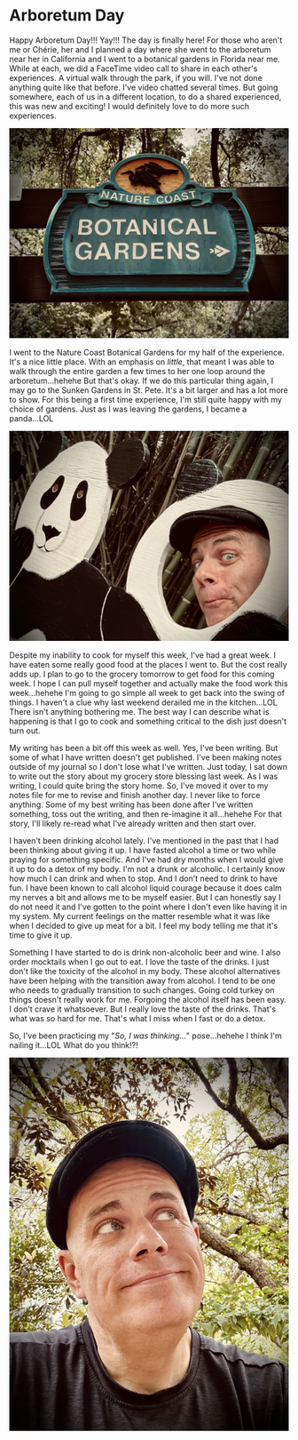 # Arboretum Day

Happy Arboretum Day!!! Yay!!! The day is finally here! For those who aren't me or Chérie, her and I planned a day where she went to the arboretum near her in California and I went to a botanical gardens in Florida near me. While at each, we did a FaceTime video call to share in each other's experiences. A virtual walk through the park, if you will. I've not done anything quite like that before. I've video chatted several times. But going somewhere, each of us in a different location, to do a shared experienced, this was new and exciting! I would definitely love to do more such experiences.

![Sign for Nature Coast Botanical Gardens](./img/IMG_6155.jpeg)

I went to the Nature Coast Botanical Gardens for my half of the experience. It's a nice little place. With an emphasis on *little*, that meant I was able to walk through the entire garden a few times to her one loop around the arboretum...hehehe But that's okay. If we do this particular thing again, I may go to the Sunken Gardens in St. Pete. It's a bit larger and has a lot more to show. For this being a first time experience, I'm still quite happy with my choice of gardens. Just as I was leaving the gardens, I became a panda...LOL

![Selfie with a panda photo op cutout](./img/IMG_6164.jpeg)

Despite my inability to cook for myself this week, I've had a great week. I have eaten some really good food at the places I went to. But the cost really adds up. I plan to go to the grocery tomorrow to get food for this coming week. I hope I can pull myself together and actually make the food work this week...hehehe I'm going to go simple all week to get back into the swing of things. I haven't a clue why last weekend derailed me in the kitchen...LOL There isn't anything bothering me. The best way I can describe what is happening is that I go to cook and something critical to the dish just doesn't turn out.

My writing has been a bit off this week as well. Yes, I've been writing. But some of what I have written doesn't get published. I've been making notes outside of my journal so I don't lose what I've written. Just today, I sat down to write out the story about my grocery store blessing last week. As I was writing, I could quite bring the story home. So, I've moved it over to my notes file for me to revise and finish another day. I never like to force anything. Some of my best writing has been done after I've written something, toss out the writing, and then re-imagine it all...hehehe For that story, I'll likely re-read what I've already written and then start over.

I haven't been drinking alcohol lately. I've mentioned in the past that I had been thinking about giving it up. I have fasted alcohol a time or two while praying for something specific. And I've had dry months when I would give it up to do a detox of my body. I'm not a drunk or alcoholic. I certainly know how much I can drink and when to stop. And I don't need to drink to have fun. I have been known to call alcohol liquid courage because it does calm my nerves a bit and allows me to be myself easier. But I can honestly say I do not need it and I've gotten to the point where I don't even like having it in my system. My current feelings on the matter resemble what it was like when I decided to give up meat for a bit. I feel my body telling me that it's time to give it up.

Something I have started to do is drink non-alcoholic beer and wine. I also order mocktails when I go out to eat. I love the taste of the drinks. I just don't like the toxicity of the alcohol in my body. These alcohol alternatives have been helping with the transition away from alcohol. I tend to be one who needs to gradually transition to such changes. Going cold turkey on things doesn't really work for me. Forgoing the alcohol itself has been easy. I don't crave it whatsoever. But I really love the taste of the drinks. That's what was so hard for me. That's what I miss when I fast or do a detox.



So, I've been practicing my "*So, I was thinking...*" pose...hehehe I think I'm nailing it...LOL What do you think!?!

![Selfie looking up and off into the distance](./img/IMG_6157.jpeg)